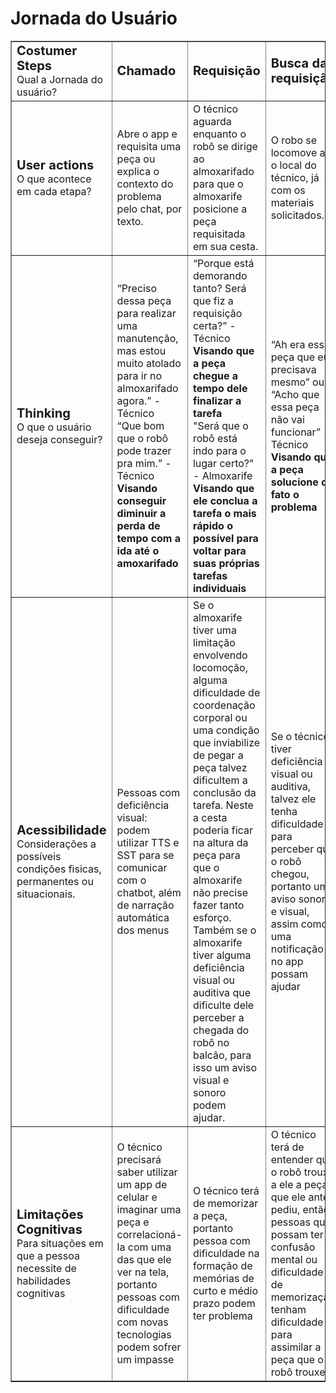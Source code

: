 # Jornada do Usuário

<table border="1">
    <tr>
        <td><b style="font-size: 20px">Costumer Steps</b> <br>Qual a Jornada do usuário?</td>
        <td><b style="font-size: 20px">Chamado</td>
        <td><b style="font-size: 20px">Requisição</td>
        <td><b style="font-size: 20px">Busca da requisição</td>
        <td><b style="font-size: 20px">Ato de Pegar</td>
    </tr>
    <tr>
        <td><b style="font-size: 20px">User actions</b> <br> O que acontece em cada etapa?</td>
        <td>Abre o app e requisita uma peça ou explica o contexto do problema pelo chat, por texto.</td>
        <td>O técnico aguarda enquanto o robô se dirige ao almoxarifado para que o almoxarife posicione a peça requisitada em sua cesta.</td>
        <td>O robo se locomove até o local do técnico, já com os materiais solicitados.</td>
        <td>O tecnico pega o material do robo e finaliza a sua os com as devidas credenciais.</td>
    </tr>
    <tr>
        <td><b style="font-size: 20px">Thinking</b> <br>O que o usuário deseja conseguir?</td>
        <td>“Preciso dessa peça para realizar uma manutenção, mas estou muito atolado para ir no almoxarifado agora.” - Técnico <br> “Que bom que o robô pode trazer pra mim.” - Técnico <br> <b> Visando conseguir diminuir a perda de tempo com a ida até o amoxarifado</td>
        <td>“Porque está demorando tanto? Será que fiz a requisição certa?” - Técnico <br> <b>Visando que a peça chegue a tempo dele finalizar a tarefa </b><br> "Será que o robô está indo para o lugar certo?" - Almoxarife <br> <b>Visando que ele conclua a tarefa o mais rápido o possível para voltar para suas próprias tarefas individuais</td>
        <td>“Ah era essa peça que eu precisava mesmo” ou “Acho que essa peça não vai funcionar” - Técnico <br> <b> Visando que a peça solucione de fato o problema</td>
        <td>”Será que o robô vai instruir os próximos passos?” - Técnico <br> <b> Visando que o robô esteja pronto a próxima vez que ele precisar</td>
    </tr>
    <tr>
        <td><b style="font-size: 20px">Acessibilidade</b> <br> Considerações a possíveis condições fisicas, permanentes ou situacionais.</td>
        <td>Pessoas com deficiência visual: podem utilizar TTS  e SST para se comunicar com o chatbot, além de narração automática dos menus</td>
        <td>Se o almoxarife tiver uma limitação envolvendo locomoção, alguma dificuldade de coordenação corporal ou uma condição que inviabilize de pegar a peça talvez dificultem a conclusão da tarefa. Neste a cesta poderia ficar na altura da peça para que o almoxarife não precise fazer tanto esforço. Também se o almoxarife tiver alguma deficiência visual ou auditiva que dificulte dele perceber a chegada do robô no balcão, para isso um aviso visual e sonoro podem ajudar.</td>
        <td>Se o técnico tiver deficiência visual ou auditiva, talvez ele tenha dificuldade para perceber que o robô chegou, portanto um aviso sonoro e visual, assim como uma notificação no app possam ajudar</td>
        <td>A peça estará em uma altura baixa, então se a pessoa tiver algum problema que limite-a de se abaixar talvez seja um problema. Um carrinho que pudesse subir a cesta poderia ajudar</td>
    </tr>
    <tr>
        <td><b style="font-size: 20px">Limitações Cognitivas</b> <br> Para situações em que a pessoa necessite de habilidades cognitivas</td>
        <td>O técnico precisará saber utilizar um app de celular e imaginar uma peça e correlacioná-la com uma das que ele ver na tela, portanto pessoas com dificuldade com novas tecnologias podem sofrer um impasse</td>
        <td>O técnico terá de memorizar a peça, portanto pessoa com dificuldade na formação de memórias de curto e médio prazo podem ter problema</td>
        <td>O técnico terá de entender que o robô trouxe a ele a peça que ele antes pediu, então pessoas que possam ter confusão mental ou dificuldade de memorização tenham dificuldade para assimilar a peça que o robô trouxe</td>
        <td>Assim como o primeiro passo a pessoa terá de utilizar o app para fazer login, caso ela tenha dificuldade com tecnologia, novamente talvez seja um impasse</td>
    </tr>
</table>